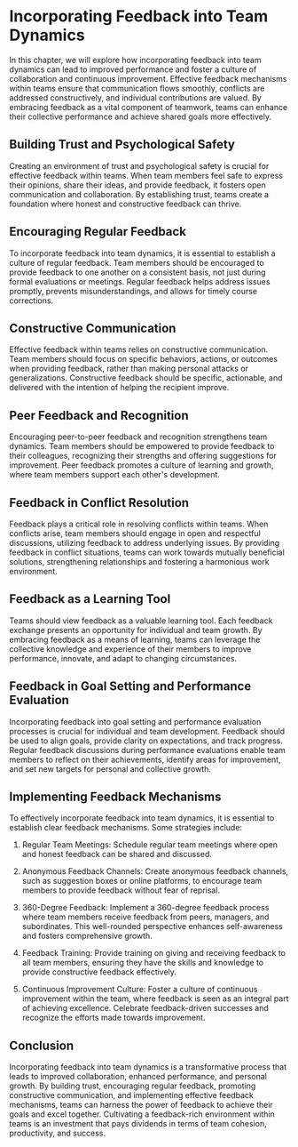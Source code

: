 # Incorporating Feedback into Team Dynamics

In this chapter, we will explore how incorporating feedback into team dynamics can lead to improved performance and foster a culture of collaboration and continuous improvement. Effective feedback mechanisms within teams ensure that communication flows smoothly, conflicts are addressed constructively, and individual contributions are valued. By embracing feedback as a vital component of teamwork, teams can enhance their collective performance and achieve shared goals more effectively.

## Building Trust and Psychological Safety

Creating an environment of trust and psychological safety is crucial for effective feedback within teams. When team members feel safe to express their opinions, share their ideas, and provide feedback, it fosters open communication and collaboration. By establishing trust, teams create a foundation where honest and constructive feedback can thrive.

## Encouraging Regular Feedback

To incorporate feedback into team dynamics, it is essential to establish a culture of regular feedback. Team members should be encouraged to provide feedback to one another on a consistent basis, not just during formal evaluations or meetings. Regular feedback helps address issues promptly, prevents misunderstandings, and allows for timely course corrections.

## Constructive Communication

Effective feedback within teams relies on constructive communication. Team members should focus on specific behaviors, actions, or outcomes when providing feedback, rather than making personal attacks or generalizations. Constructive feedback should be specific, actionable, and delivered with the intention of helping the recipient improve.

## Peer Feedback and Recognition

Encouraging peer-to-peer feedback and recognition strengthens team dynamics. Team members should be empowered to provide feedback to their colleagues, recognizing their strengths and offering suggestions for improvement. Peer feedback promotes a culture of learning and growth, where team members support each other's development.

## Feedback in Conflict Resolution

Feedback plays a critical role in resolving conflicts within teams. When conflicts arise, team members should engage in open and respectful discussions, utilizing feedback to address underlying issues. By providing feedback in conflict situations, teams can work towards mutually beneficial solutions, strengthening relationships and fostering a harmonious work environment.

## Feedback as a Learning Tool

Teams should view feedback as a valuable learning tool. Each feedback exchange presents an opportunity for individual and team growth. By embracing feedback as a means of learning, teams can leverage the collective knowledge and experience of their members to improve performance, innovate, and adapt to changing circumstances.

## Feedback in Goal Setting and Performance Evaluation

Incorporating feedback into goal setting and performance evaluation processes is crucial for individual and team development. Feedback should be used to align goals, provide clarity on expectations, and track progress. Regular feedback discussions during performance evaluations enable team members to reflect on their achievements, identify areas for improvement, and set new targets for personal and collective growth.

## Implementing Feedback Mechanisms

To effectively incorporate feedback into team dynamics, it is essential to establish clear feedback mechanisms. Some strategies include:

1. Regular Team Meetings: Schedule regular team meetings where open and honest feedback can be shared and discussed.
    
2. Anonymous Feedback Channels: Create anonymous feedback channels, such as suggestion boxes or online platforms, to encourage team members to provide feedback without fear of reprisal.
    
3. 360-Degree Feedback: Implement a 360-degree feedback process where team members receive feedback from peers, managers, and subordinates. This well-rounded perspective enhances self-awareness and fosters comprehensive growth.
    
4. Feedback Training: Provide training on giving and receiving feedback to all team members, ensuring they have the skills and knowledge to provide constructive feedback effectively.
    
5. Continuous Improvement Culture: Foster a culture of continuous improvement within the team, where feedback is seen as an integral part of achieving excellence. Celebrate feedback-driven successes and recognize the efforts made towards improvement.
    

## Conclusion

Incorporating feedback into team dynamics is a transformative process that leads to improved collaboration, enhanced performance, and personal growth. By building trust, encouraging regular feedback, promoting constructive communication, and implementing effective feedback mechanisms, teams can harness the power of feedback to achieve their goals and excel together. Cultivating a feedback-rich environment within teams is an investment that pays dividends in terms of team cohesion, productivity, and success.

